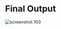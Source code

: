 
# Final Output

![screenshot 100](https://user-images.githubusercontent.com/35976311/47517800-f3210b80-d8a6-11e8-82e3-5ab8b4873649.png)



